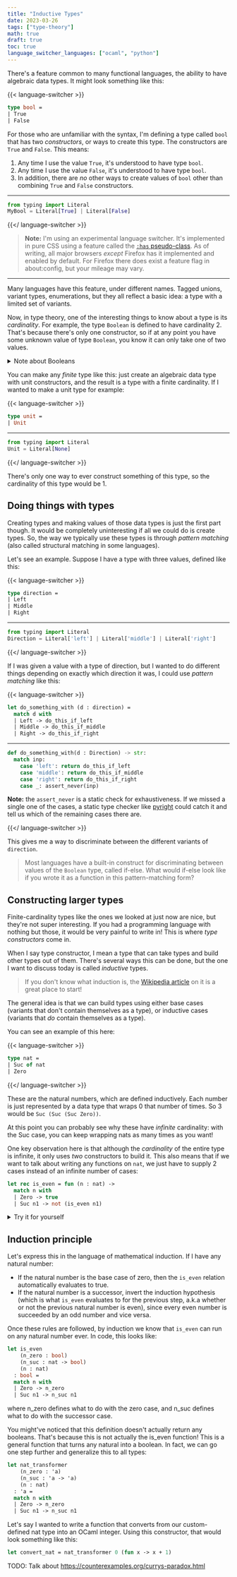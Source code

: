 ```yaml
---
title: "Inductive Types"
date: 2023-03-26
tags: ["type-theory"]
math: true
draft: true
toc: true
language_switcher_languages: ["ocaml", "python"]
---
```


There's a feature common to many functional languages, the ability to have
algebraic data types. It might look something like this:

{{< language-switcher >}}

```ocaml
type bool =
| True
| False
```

For those who are unfamiliar with the syntax, I'm defining a type called `bool`
that has two _constructors_, or ways to create this type. The constructors are
`True` and `False`. This means:

1. Any time I use the value `True`, it's understood to have type `bool`.
2. Any time I use the value `False`, it's understood to have type `bool`.
3. In addition, there are _no_ other ways to create values of `bool` other than combining `True` and `False` constructors.

---

```python
from typing import Literal
MyBool = Literal[True] | Literal[False]
```

{{</ language-switcher >}}

> **Note:** I'm using an experimental language switcher. It's implemented in
> pure CSS using a feature called the [`:has` pseudo-class][has]. As of writing,
> all major browsers _except_ Firefox has it implemented and enabled by default.
> For Firefox there does exist a feature flag in about:config, but your mileage
> may vary.

---

Many languages have this feature, under different names. Tagged unions, variant
types, enumerations, but they all reflect a basic idea: a type with a limited
set of variants.

Now, in type theory, one of the interesting things to know about a type is its
_cardinality_. For example, the type `Boolean` is defined to have cardinality 2.
That's because there's only one constructor, so if at any point you have some
unknown value of type `Boolean`, you know it can only take one of two values.

<details>
  <summary>Note about Booleans</summary>

There's actually nothing special about boolean itself. I could just as easily
define a new type, like this:

{{< language-switcher >}}

```ocaml
type WeirdType =
| Foo
| Bar
```

---

```python
from typing import Literal
WeirdType = Literal['foo'] | Literal['bar']
```

{{</ language-switcher >}}

Because this type can only have two values, it's _semantically_ equivalent to
the `Boolean` type. I could use it anywhere I would typically use `Boolean`.

I would have to define my own operators such as AND and OR separately, but
those aren't properties of the `Boolean` type itself, they are properties of
the Boolean algebra, which has several [algebraic properties][1] such as
associativity, commutativity, distributivity, and several others. Think of it
as a sort of _interface_, where if you can implement that interface, your type
qualifies as a Boolean algebra!

[1]: https://en.wikipedia.org/wiki/Boolean_algebra_(structure)#Definition

</details>

You can make any _finite_ type like this: just create an algebraic data type
with unit constructors, and the result is a type with a finite cardinality. If I
wanted to make a unit type for example:

{{< language-switcher >}}

```ocaml
type unit =
| Unit
```

---

```python
from typing import Literal
Unit = Literal[None]
```

{{</ language-switcher >}}

There's only one way to ever construct something of this type, so the
cardinality of this type would be 1.

## Doing things with types

Creating types and making values of those data types is just the first part
though. It would be completely uninteresting if all we could do is create types.
So, the way we typically use these types is through _pattern matching_ (also
called structural matching in some languages).

Let's see an example. Suppose I have a type with three values, defined like
this:

{{< language-switcher >}}

```ocaml
type direction =
| Left
| Middle
| Right
```

---

```python
from typing import Literal
Direction = Literal['left'] | Literal['middle'] | Literal['right']
```

{{</ language-switcher >}}

If I was given a value with a type of direction, but I wanted to do different
things depending on exactly which direction it was, I could use _pattern
matching_ like this:

{{< language-switcher >}}

```ocaml
let do_something_with (d : direction) =
  match d with
  | Left -> do_this_if_left
  | Middle -> do_this_if_middle
  | Right -> do_this_if_right
```

---

```python
def do_something_with(d : Direction) -> str:
  match inp:
    case 'left': return do_this_if_left
    case 'middle': return do_this_if_middle
    case 'right': return do_this_if_right
    case _: assert_never(inp)
```

**Note:** the `assert_never` is a static check for exhaustiveness. If we missed
a single one of the cases, a static type checker like [pyright] could catch it
and tell us which of the remaining cases there are.

[pyright]: https://github.com/microsoft/pyright

{{</ language-switcher >}}

This gives me a way to discriminate between the different variants of
`direction`.

> Most languages have a built-in construct for discriminating between values of
> the `Boolean` type, called if-else. What would if-else look like if you wrote
> it as a function in this pattern-matching form?

## Constructing larger types

Finite-cardinality types like the ones we looked at just now are nice, but
they're not super interesting. If you had a programming language with nothing
but those, it would be very painful to write in! This is where _type
constructors_ come in.

When I say type constructor, I mean a type that can take types and build other
types out of them. There's several ways this can be done, but the one I want to
discuss today is called _inductive_ types.

> If you don't know what induction is, the [Wikipedia article][2] on it is a
> great place to start!
>
> [2]: https://en.wikipedia.org/wiki/Mathematical_induction

The general idea is that we can build types using either base cases (variants
that don't contain themselves as a type), or inductive cases (variants that _do_
contain themselves as a type).

You can see an example of this here:

{{< language-switcher >}}

```ocaml
type nat =
| Suc of nat
| Zero
```

{{</ language-switcher >}}

These are the natural numbers, which are defined inductively. Each number is
just represented by a data type that wraps 0 that number of times. So 3 would be
`Suc (Suc (Suc Zero))`.

At this point you can probably see why these have _infinite_ cardinality: with
the Suc case, you can keep wrapping nats as many times as you want!

One key observation here is that although the _cardinality_ of the entire type is
infinite, it only uses _two_ constructors to build it. This also means that if
we want to talk about writing any functions on `nat`, we just have to supply 2
cases instead of an infinite number of cases:

```ocaml
let rec is_even = fun (n : nat) ->
  match n with
  | Zero -> true
  | Suc n1 -> not (is_even n1)
```

<details>
  <summary>Try it for yourself</summary>

If you've got an OCaml interpreter handy, try a couple values for yourself and
convince yourself that this accurately represents the naturals and an even
testing function:

```ocaml
utop # is_even Zero;;
- : bool = true
utop # is_even (Suc Zero);;
- : bool = false
```

This is a good way of making sure the functions you write make sense!

</details>

## Induction principle

Let's express this in the language of mathematical induction. If I have any
natural number:

- If the natural number is the base case of zero, then the `is_even` relation
  automatically evaluates to true.
- If the natural number is a successor, invert the induction hypothesis (which is
  what `is_even` evaluates to for the previous step, a.k.a whether or not the
  previous natural number is even), since every even number is succeeded by
  an odd number and vice versa.

Once these rules are followed, by induction we know that `is_even` can run on
any natural number ever. In code, this looks like:

```ocaml
let is_even
    (n_zero : bool)
    (n_suc : nat -> bool)
    (n : nat)
  : bool =
  match n with
  | Zero -> n_zero
  | Suc n1 -> n_suc n1
```

where n_zero defines what to do with the zero case, and n_suc defines what to do
with the successor case.

You might've noticed that this definition doesn't actually return any booleans.
That's because this is not actually the is_even function! This is a general
function that turns any natural into a boolean. In fact, we can go one step
further and generalize this to all types:

```ocaml
let nat_transformer
    (n_zero : 'a)
    (n_suc : 'a -> 'a)
    (n : nat)
  : 'a =
  match n with
  | Zero -> n_zero
  | Suc n1 -> n_suc n1
```

Let's say I wanted to write a function that converts from our custom-defined nat
type into an OCaml integer. Using this constructor, that would look something
like this:

```ocaml
let convert_nat = nat_transformer 0 (fun x -> x + 1)
```

TODO: Talk about https://counterexamples.org/currys-paradox.html

[has]: https://developer.mozilla.org/en-US/docs/Web/CSS/:has
